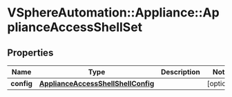 # VSphereAutomation::Appliance::ApplianceAccessShellSet

## Properties
Name | Type | Description | Notes
------------ | ------------- | ------------- | -------------
**config** | [**ApplianceAccessShellShellConfig**](ApplianceAccessShellShellConfig.md) |  | [optional] 


